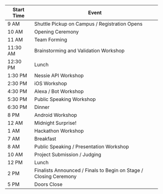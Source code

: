 |Start Time| Event                                                            |
|----------|------------------------------------------------------------------|
| 9 AM     | Shuttle Pickup on Campus / Registration Opens                    |
| 10 AM    | Opening Ceremony                                                 |
| 11 AM    | Team Forming                                                     |
| 11:30 AM | Brainstorming and Validation Workshop                            |
| 12:30 PM | Lunch                                                            |
| 1:30 PM  | Nessie API Workshop                                              |
| 2:30 PM  | iOS Workshop                                                     |
| 4:30 PM  | Alexa / Bot Workshop                                             |
| 5:30 PM  | Public Speaking Workshop                                         |
| 6:30 PM  | Dinner                                                           |
| 8 PM     | Android Workshop                                                 |
| 12 AM    | Midnight Surprise!                                               |
| 1 AM     | Hackathon Workshop                                               |
| 7 AM     | Breakfast                                                        |
| 8 AM     | Public Speaking / Presentation Workshop                          |
| 10 AM    | Project Submission / Judging                                     |
| 12 PM    | Lunch                                                            |
| 2 PM     | Finalists Announced / Finals to Begin on Stage / Closing Ceremony|
| 5 PM     | Doors Close                                                      |
